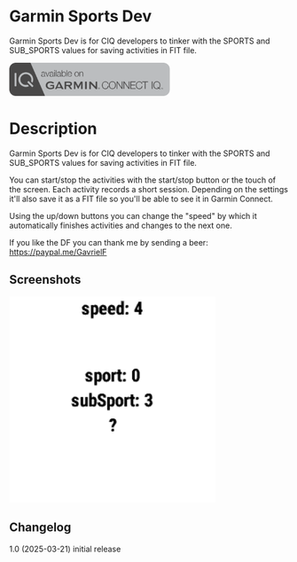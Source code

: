 # Garmin Sports Dev

Garmin Sports Dev is for CIQ developers to tinker with the SPORTS and SUB_SPORTS values for saving activities in FIT file.

<a href="https://apps.garmin.com/apps/a478d5f2-0a0a-4ba3-87aa-4832e97007ed"><img src="images/available-connect-iq-badge.svg" height="60" alt="Download from Garmin Connect IQ"></a>

# Description

Garmin Sports Dev is for CIQ developers to tinker with the SPORTS and SUB_SPORTS values for saving activities in FIT file.

You can start/stop the activities with the start/stop button or the touch of the screen. Each activity records a short session. Depending on the settings it'll also save it as a FIT file so you'll be able to see it in Garmin Connect.

Using the up/down buttons you can change the "speed" by which it automatically finishes activities and changes to the next one.


If you like the DF you can thank me by sending a beer: https://paypal.me/GavrielF


## Screenshots

<img src="images/screenshot-1.png" height="372">

## Changelog

1.0 (2025-03-21) initial release
